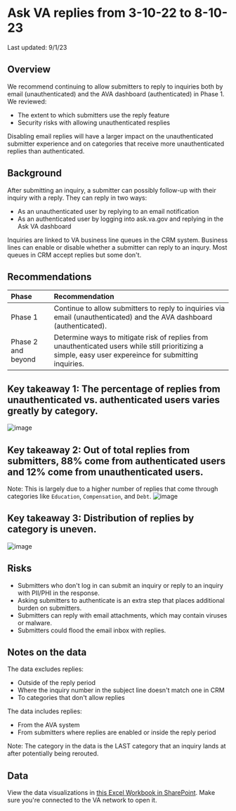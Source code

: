 # Ask VA replies from 3-10-22 to 8-10-23
Last updated: 9/1/23

## Overview
We recommend continuing to allow submitters to reply to inquiries both by email (unauthenticated) and the AVA dashboard (authenticated) in Phase 1. We reviewed: 
- The extent to which submitters use the reply feature
- Security risks with allowing unauthenticated resplies

Disabling email replies will have a larger impact on the unauthenticated submitter experience and on categories that receive more unauthenticated replies than authenticated.

## Background
After submitting an inquiry, a submitter can possibly follow-up with their inquiry with a reply. They can reply in two ways: 
- As an unauthenticated user by replying to an email notification
- As an authenticated user by logging into ask.va.gov and replying in the Ask VA dashboard

Inquiries are linked to VA business line queues in the CRM system. Business lines can enable or disable whether a submitter can reply to an inqury. Most queues in CRM accept replies but some don't.

## Recommendations
|Phase|Recommendation|
|:--|:--|
|Phase 1|Continue to allow submitters to reply to inquiries via email (unauthenticated) and the AVA dashboard (authenticated).|
|Phase 2 and beyond|Determine ways to mitigate risk of replies from unauthenticated users while still prioritizing a simple, easy user expereince for submitting inquiries.|

## Key takeaway 1: The percentage of replies from unauthenticated vs. authenticated users varies greatly by category.
![image](https://github.com/department-of-veterans-affairs/va.gov-team/assets/135838070/d00dccad-c70c-4d83-a7b4-2624b8ed1957)

## Key takeaway 2: Out of total replies from submitters, 88% come from authenticated users and 12% come from unauthenticated users.
Note: This is largely due to a higher number of replies that come through categories like `Education`, `Compensation`, and `Debt`.
![image](https://github.com/department-of-veterans-affairs/va.gov-team/assets/135838070/35c9a7c8-8ba2-48e5-893f-274ce2fee157)

## Key takeaway 3: Distribution of replies by category is uneven.
![image](https://github.com/department-of-veterans-affairs/va.gov-team/assets/135838070/074da549-d232-402f-8dbf-d8075fa48c01)


## Risks
- Submitters who don't log in can submit an inquiry or reply to an inquiry with PII/PHI in the response.
- Asking submitters to authenticate is an extra step that places additional burden on submitters.
- Submitters can reply with email attachments, which may contain viruses or malware.
- Submitters could flood the email inbox with replies. 

## Notes on the data
The data excludes replies: 
  - Outside of the reply period
  - Where the inquiry number in the subject line doesn't match one in CRM
  - To categories that don't allow replies
    
The data includes replies:
  - From the AVA system
  - From submitters where replies are enabled or inside the reply period

Note: The category in the data is the LAST category that an inquiry lands at after potentially being rerouted.

## Data
View the data visualizations in [this Excel Workbook in SharePoint](https://dvagov.sharepoint.com/:x:/s/AskVA/Eb9YcXZwO_pEjXpqnJt3PDEBYvC_2U8TI2sA-ID2HSVyYw?e=SJh3lA).
Make sure you're connected to the VA network to open it.



